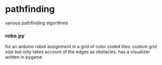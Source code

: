 # pathfinding
various pathfinding algorithms


### robo.py 
for an arduino robot assignment in a grid of color coded tiles. custom grid size but only takes account of the edges as obstacles. has a visualizer written in pygame
